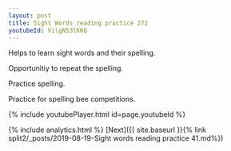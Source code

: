 ```yaml
---
layout: post
title: Sight Words reading practice 272
youtubeId: VilgN53lKKQ
---
```

 
 
Helps to learn sight words and their spelling.

Opportunitiy to repeat the spelling. 

Practice spelling. 
 
Practice for spelling bee competitions. 
 
{% include youtubePlayer.html id=page.youtubeId %}
 
 
{% include analytics.html %} 
[Next]({{ site.baseurl }}{% link  split2/_posts/2019-08-19-Sight words reading practice 41.md%})
 

